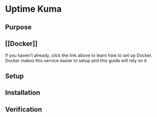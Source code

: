 # Uptime Kuma

## Purpose



## [[Docker]]
If you haven't already, click the link above to learn how to set up Docker.  Docker makes this service easier to setup and this guide will rely on it


## Setup


## Installation


## Verification
